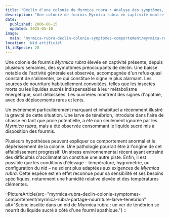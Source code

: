 ```yaml
---
title: "Déclin d'une colonie de Myrmica rubra : Analyse des symptômes, causes potentielles et observations comportementales atypiques"
description: "Une colonie de fourmis Myrmica rubra en captivité montre des signes de dépérissement : refus de nourriture, apathie. Cet article analyse les symptômes, explore les hypothèses (pathologie, stress, conditions d'élevage) et relate l'observation insolite d'une larve de ténébrion se nourrissant aux dépens de la colonie affaiblie."
date:
  published: 2006-06-15
  updated: 2025-05-10
image:
  main: 'myrmica-rubra-declin-colonie-symptomes-comportement/myrmica-rubra-partage-nourriture-larve-tenebrion'
location: 'Nid artificiel'
fk_idSpecie: 28
---
```


Une colonie de fourmis _Myrmica rubra_ élevée en captivité présente, depuis plusieurs semaines, des symptômes préoccupants de déclin. Une baisse notable de l'activité générale est observée, accompagnée d'un refus quasi constant de s'alimenter, ce qui constitue le signe le plus alarmant. Les sources de nourriture habituellement convoitées, telles que les insectes morts ou les liquides sucrés indispensables à leur métabolisme énergétique, sont délaissées. Les ouvrières montrent des signes d'apathie, avec des déplacements rares et lents.

Un événement particulièrement marquant et inhabituel a récemment illustré la gravité de cette situation. Une larve de ténébrion, introduite dans l'aire de chasse en tant que proie potentielle, a été non seulement ignorée par les _Myrmica rubra_, mais a été observée consommant le liquide sucré mis à disposition des fourmis.

Plusieurs hypothèses peuvent expliquer ce comportement anormal et le dépérissement de la colonie. Une pathologie pourrait être à l'origine de cet affaiblissement progressif. Un stress environnemental récent ayant entraîné des difficultés d'acclimatation constitue une autre piste. Enfin, il est possible que les conditions d'élevage – température, hygrométrie, ou configuration du nid – ne soient plus adaptées aux exigences de _Myrmica rubra_. Cette espèce est en effet reconnue pour sa sensibilité et ses besoins spécifiques, notamment une humidité relative élevée et des températures clémentes.

::PictureArticle{src="myrmica-rubra-declin-colonie-symptomes-comportement/myrmica-rubra-partage-nourriture-larve-tenebrion" alt="Scène insolite dans un nid de Myrmica rubra : un ver de ténébrion se nourrit du liquide sucré à côté d'une fourmi apathique."}
::
